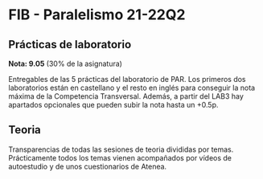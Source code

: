 # FIB - Paralelismo 21-22Q2
## Prácticas de laboratorio
**Nota: 9.05** (30% de la asignatura)  

Entregables de las 5 prácticas del laboratorio de PAR. Los primeros dos laboratorios están en castellano y el resto en inglés para conseguir la nota máxima de la Competencia Transversal.
Además, a partir del LAB3 hay apartados opcionales que pueden subir la nota hasta un +0.5p.  

## Teoria
Transparencias de todas las sesiones de teoria divididas por temas. Prácticamente todos los temas vienen acompañados por vídeos de autoestudio y de unos cuestionarios de Atenea. 
